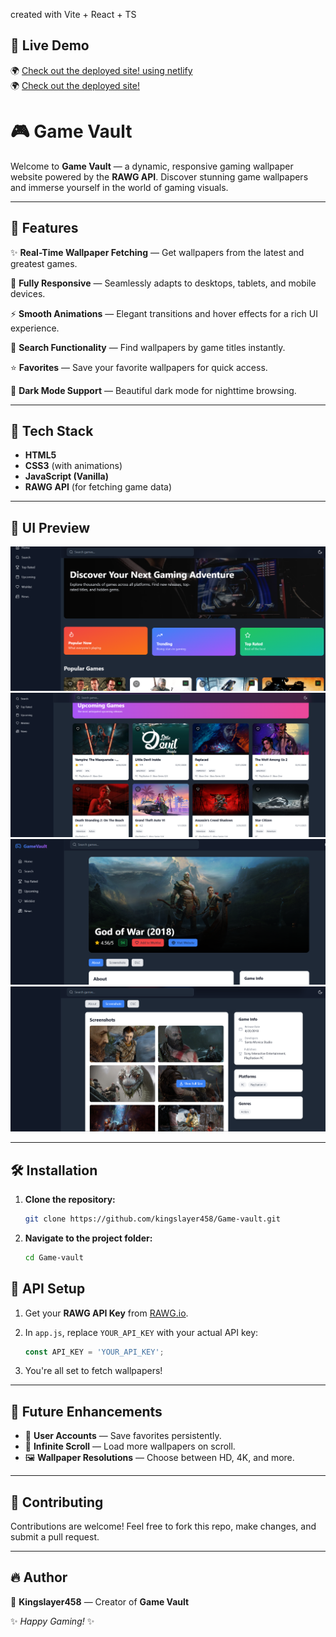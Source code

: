 created with Vite + React + TS
## 🎯 **Live Demo**
🌍 [Check out the deployed site! using netlify](https://voluble-dasik-601e69.netlify.app/)  
🌍 [Check out the deployed site!](https://kingslayer458.github.io/Game-vault/)  



# 🎮 Game Vault

Welcome to **Game Vault** — a dynamic, responsive gaming wallpaper website powered by the **RAWG API**. Discover stunning game wallpapers and immerse yourself in the world of gaming visuals.

---

## 🚀 Features

✨ **Real-Time Wallpaper Fetching** — Get wallpapers from the latest and greatest games.

📱 **Fully Responsive** — Seamlessly adapts to desktops, tablets, and mobile devices.

⚡ **Smooth Animations** — Elegant transitions and hover effects for a rich UI experience.

🔎 **Search Functionality** — Find wallpapers by game titles instantly.

⭐ **Favorites** — Save your favorite wallpapers for quick access.

🌙 **Dark Mode Support** — Beautiful dark mode for nighttime browsing.

---

## 🎯 Tech Stack

- **HTML5**
- **CSS3** (with animations)
- **JavaScript (Vanilla)**
- **RAWG API** (for fetching game data)

---

## 📸 UI Preview

![Game Vault UI](gamevault.png)
![Game Vault UI](gamevault2.png)
![Game Vault UI](gamevault3.png)
![Game Vault UI](gamevault4.png)

---

## 🛠️ Installation

1. **Clone the repository:**
   ```bash
   git clone https://github.com/kingslayer458/Game-vault.git
   ```

2. **Navigate to the project folder:**
   ```bash
   cd Game-vault
   ```


## 🔧 API Setup

1. Get your **RAWG API Key** from [RAWG.io](https://rawg.io/apidocs).

2. In `app.js`, replace `YOUR_API_KEY` with your actual API key:
   ```javascript
   const API_KEY = 'YOUR_API_KEY';
   ```

3. You're all set to fetch wallpapers!

---

## 📌 Future Enhancements

- 🎁 **User Accounts** — Save favorites persistently.
- 🔄 **Infinite Scroll** — Load more wallpapers on scroll.
- 🖼️ **Wallpaper Resolutions** — Choose between HD, 4K, and more.

---

## 🎉 Contributing

Contributions are welcome! Feel free to fork this repo, make changes, and submit a pull request.

---



## 🔥 Author

👑 **Kingslayer458** — Creator of **Game Vault**

✨ *Happy Gaming!* ✨

